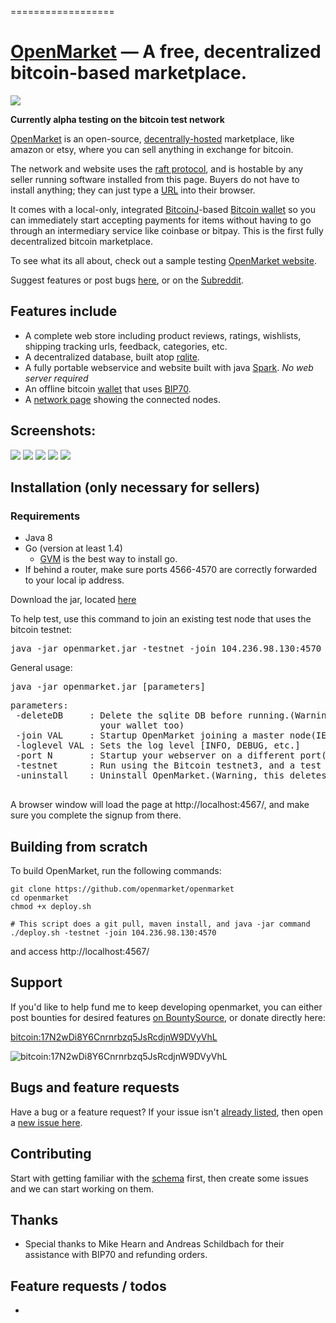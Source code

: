
==================


[OpenMarket](http://104.236.98.130:4568/) &mdash; A free, decentralized bitcoin-based marketplace.
==========
![](http://img.shields.io/version/0.0.2.png?color=green)

**Currently alpha testing on the bitcoin test network**

[OpenMarket](http://104.236.98.130:4568/) is an open-source, [decentrally-hosted](http://104.236.98.130:4568/network) marketplace, like amazon or etsy, where you can sell anything in exchange for bitcoin. 

The network and website uses the [raft protocol](https://raftconsensus.github.io/), and is hostable by any seller running software installed from this page. Buyers do not have to install anything; they can just type a [URL](http://104.236.98.130:4568/) into their browser.

It comes with a local-only, integrated [BitcoinJ](https://github.com/bitcoinj/bitcoinj)-based [Bitcoin wallet](http://github.com/tchoulihan/bitmerchant) so you can immediately start accepting payments for items without having to go through an intermediary service like coinbase or bitpay. This is the first fully decentralized bitcoin marketplace.

To see what its all about, check out a sample testing [OpenMarket website](http://104.236.98.130:4568/).

Suggest features or post bugs [here](https://github.com/tchoulihan/openmarket/issues/), or on the [Subreddit](http://www.reddit.com/r/openmarket_net).

## Features include
* A complete web store including product reviews, ratings, wishlists, shipping tracking urls, feedback, categories, etc.
* A decentralized database, built atop [rqlite](https://github.com/otoolep/rqlite). 
* A fully portable webservice and website built with java [Spark](https://github.com/perwendel/spark). *No web server required*
* An offline bitcoin [wallet](http://github.com/tchoulihan/bitmerchant) that uses [BIP70](https://github.com/bitcoin/bips/blob/master/bip-0070.mediawiki). 
* A [network page](http://104.236.98.130:4568/network) showing the connected nodes.


## Screenshots:
<img src="http://i.imgur.com/dwqxaaL.png">
<img src="http://i.imgur.com/5BX8h5R.png">
<img src="http://i.imgur.com/xd40ucL.png">
<img src="http://i.imgur.com/ckDwi77.png">
<img src="http://i.imgur.com/0c584RB.png">


## Installation (only necessary for sellers)
### Requirements
- Java 8
- Go (version at least 1.4) 
  - [GVM](https://github.com/moovweb/gvm) is the best way to install go.
- If behind a router, make sure ports 4566-4570 are correctly forwarded to your local ip address.

Download the jar, located [here]()

To help test, use this command to join an existing test node that uses the bitcoin testnet:
<pre>java -jar openmarket.jar -testnet -join 104.236.98.130:4570</pre>

General usage:
<pre>java -jar openmarket.jar [parameters]</pre>
<pre>parameters:
 -deleteDB     : Delete the sqlite DB before running.(Warning, this deletes
                 your wallet too)
 -join VAL     : Startup OpenMarket joining a master node(IE, 127.0.0.1:4001)
 -loglevel VAL : Sets the log level [INFO, DEBUG, etc.]
 -port N       : Startup your webserver on a different port(default is 4567)
 -testnet      : Run using the Bitcoin testnet3, and a test DB
 -uninstall    : Uninstall OpenMarket.(Warning, this deletes your wallet too)

</pre>

A browser window will load the page at http://localhost:4567/, and make sure you complete the signup from there.

## Building from scratch

To build OpenMarket, run the following commands:
```
git clone https://github.com/openmarket/openmarket
cd openmarket
chmod +x deploy.sh

# This script does a git pull, maven install, and java -jar command
./deploy.sh -testnet -join 104.236.98.130:4570
```

and access http://localhost:4567/

## Support 
If you'd like to help fund me to keep developing openmarket, you can either post bounties for desired features [on BountySource](https://www.bountysource.com/trackers/12711596-tchoulihan-openmarket), or donate directly here:

[bitcoin:17N2wDi8Y6Cnrnrbzq5JsRcdjnW9DVyVhL](bitcoin:17N2wDi8Y6Cnrnrbzq5JsRcdjnW9DVyVhL)

![bitcoin:17N2wDi8Y6Cnrnrbzq5JsRcdjnW9DVyVhL](http://i.imgur.com/87N3QWu.png)

## Bugs and feature requests
Have a bug or a feature request? If your issue isn't [already listed](https://github.com/tchoulihan/openmarket/issues/), then open a [new issue here](https://github.com/tchoulihan/openmarket/issues/new).

## Contributing
Start with getting familiar with the [schema](http://ondras.zarovi.cz/sql/demo/?keyword=openmarket) first, then create some issues and we can start working on them. 

## Thanks
* Special thanks to Mike Hearn and Andreas Schildbach for their assistance with BIP70 and refunding orders.

## Feature requests / todos
* 

